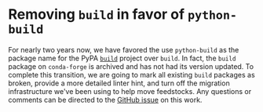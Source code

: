 # Removing `build` in favor of `python-build`

For nearly two years now, we have favored the use `python-build` as the package name for the PyPA [`build`](https://github.com/pypa/build)
project over `build`. In fact, the `build` package on `conda-forge` is archived and has not had its version
updated. To complete this transition, we are going to mark all existing `build` packages as broken, provide
a more detailed linter hint, and turn off the migration infrastructure we've been using to help move feedstocks.
Any questions or comments can be directed to the [GitHub issue](https://github.com/conda-forge/conda-forge.github.io/issues/2269) on this work.
